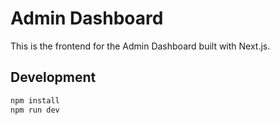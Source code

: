 # Admin Dashboard

This is the frontend for the Admin Dashboard built with Next.js.

## Development

```bash
npm install
npm run dev
```
